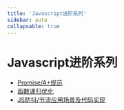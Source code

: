```yaml
---
title: 'Javascript进阶系列'
sidebar: auto
collapsable: true
---
```


# Javascript进阶系列
+ [Promise/A+规范](./js/javascript-promise.md)
+ [函数递归优化](./js/javascript-recursion.md)
+ [JS防抖/节流应用场景及代码实现](./js/my-debounce-throttle.md)